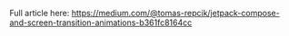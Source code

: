Full article here: https://medium.com/@tomas-repcik/jetpack-compose-and-screen-transition-animations-b361fc8164cc
